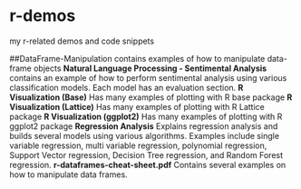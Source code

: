 # r-demos
my r-related demos and code snippets

##DataFrame-Manipulation
contains examples of how to manipulate data-frame objects
**Natural Language Processing - Sentimental Analysis** contains an example of how to perform sentimental analysis using various classification models. Each model has an evaluation section.
**R Visualization (Base)** Has many examples of plotting with R base package
**R Visualization (Lattice)** Has many examples of plotting with R Lattice package
**R Visualization (ggplot2)** Has many examples of plotting with R ggplot2 package
**Regression Analysis** Explains regression analysis and builds several models using various algorithms. Examples include single variable regression, multi variable regression, polynomial regression, Support Vector regression, Decision Tree regression, and Random Forest regression.
**r-dataframes-cheat-sheet.pdf** Contains several examples on how to manipulate data frames.
